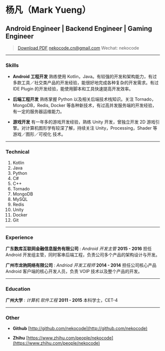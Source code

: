 # 杨凡（Mark Yueng）
## Android Engineer | Backend Engineer | Gaming Engineer

> [Download PDF](resume.pdf)
> [nekocode.cn@gmail.com](nekocode.cn@gmail.com)
> Wechat: nekocode

---

### Skills

* **Android 工程开发**
  熟练使用 Kotlin，Java。有较强的开发和架构能力，有过多款工具／社交类产品的开发经验，能很好地完成各种复杂的开发需求。有过 IDE Plugin 的开发经验，能使用脚本和工具快速提高开发效率。

* **后端工程开发**
  熟练掌握 Python 以及相关后端技术栈知识。关注 Tornado，MongoDB，Redis, Docker 等各种新技术，有过高并发服务端的开发经验，有一定的服务器运维能力。

* **游戏开发**
  有一年多的游戏开发经验，熟练 Unity 开发，曾独立开发 2D 游戏引擎。对计算机图形学有较深了解，持续关注 Unity，Processing，Shader 等 游戏／图形／可视化 技术。 

---

### Technical

1. Kotlin
1. Java
1. Python
1. C#
1. C++
1. Tornado
1. MongoDB
1. MySQL
1. Redis
1. Unity
1. Docker
1. Git

---

### Experience

**广东数库互联网金融信息服务有限公司** : *Android 开发主管*    __2015 - 2016__
 担任 Android 开发组主管，同时客串后端工程，负责公司多个产品的架构设计与开发。

**广州市龙驹网络有限公司** : *Andriod 开发工程师*    __2014 - 2014__
 担任公司核心产品 Android 客户端的核心开发人员，负责 VOIP 技术以及整个产品的开发。

---

### Education

**广州大学** : *计算机 软件工程*    __2011 - 2015__
 本科学士，CET-4
  
---

### Other

* **Github**
  [http://github.com/nekocode](http://github.com/nekocode)
  
* **Zhihu**
  [https://www.zhihu.com/people/nekocode](https://www.zhihu.com/people/nekocode)
